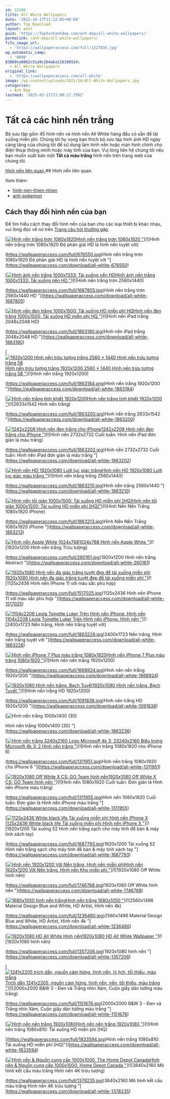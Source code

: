 ```yaml
---
id: 12188
title: All White Wallpapers
date: '2021-10-17T11:12:05+00:00'
author: Top Download
layout: post
guid: 'https://Tophinhanhdep.com/anh-dep/all-white-wallpapers/'
permalink: /anh-dep/all-white-wallpapers/
fifu_image_url:
  - 'https://wallpaperaccess.com/full/1227835.jpg'
wp_automatic_camp:
  - '8098'
830b9ce8062c51a9c2b4aba116196524:
  - All White Wallpapers
original_link:
  - 'https://wallpaperaccess.com/all-white'
image: /wp-content/uploads/2021/10/All-White-Wallpapers.jpg
categories:
  - Ảnh Đẹp
lastmod: '2025-03-27T21:00:27.799Z'
---
```

# Tất cả các hình nền trắng

Bộ sưu tập gồm 45 hình nền và hình nền All White hàng đầu có sẵn để tải xuống miễn phí. Chúng tôi hy vọng bạn thích bộ sưu tập hình ảnh HD ngày càng tăng của chúng tôi để sử dụng làm hình nền hoặc màn hình chính cho điện thoại thông minh hoặc máy tính của bạn. Vui lòng liên hệ chúng tôi nếu bạn muốn xuất bản một **Tất cả màu trắng** hình nền trên trang web của chúng tôi.

[Hình nền liên quan ](#related) ## Hình nền liên quan.

   
 Xem thêm:

   
- [hinh-nen-thien-nhien](https://tophinhanhdep.com/hinh-nen-dep/hinh-nen-thien-nhien/)
- [anh-pokemon](https://tophinhanhdep.com/anh-anime/anh-pokemon/)

## Cách thay đổi hình nền của bạn

Để tìm hiểu cách thay đổi hình nền của bạn cho các loại thiết bị khác nhau, vui lòng đọc về nó trên [Trang câu hỏi thường gặp](https://tophinhanhdep.com/faq/).

  
[[![Hình nền trắng trơn 1080x1920](https://wallpaperaccess.com/full/1227835.jpg)Hình nền trắng trơn 1080x1920 "](https://wallpaperaccess.com/download/all-white-1227835)](![Hình nền trắng trơn 1080x1920 Độ phân giải HD là hình nền tuyệt vời)

(https://wallpaperaccess.com/full/676550.jpg)Hình nền trắng trơn 1080x1920 Độ phân giải HD là hình nền tuyệt vời "](https://wallpaperaccess.com/download/all-white-676550)

[[![Hình ảnh nền trắng 1000x1333: Tải xuống nền HD](https://wallpaperaccess.com/full/1556694.jpg)Hình ảnh nền trắng 1000x1333: Tải xuống nền HD "](https://wallpaperaccess.com/download/all-white-1556694)](![Hình nền trắng trơn 2560x1440)

(https://wallpaperaccess.com/full/1687805.jpg)Hình nền trắng trơn 2560x1440 HD "](https://wallpaperaccess.com/download/all-white-1687805)

[[![Hình nền đen trắng 1000x1500: Tải xuống HD miễn phí HQ](https://wallpaperaccess.com/full/1863179.jpg)Hình nền đen trắng 1000x1500: Tải xuống HD miễn phí HQ "](https://wallpaperaccess.com/download/all-white-1863179)](![Hình nền iPad trắng 2048x2048 HD)

(https://wallpaperaccess.com/full/1863180.jpg)Hình nền iPad trắng 2048x2048 HD "](https://wallpaperaccess.com/download/all-white-1863180)

[[![1920x1200 Hình nền trừu tượng trắng 2560 × 1440 Hình nền trừu tượng trắng 58](https://wallpaperaccess.com/full/260164.jpg)Hình nền trừu tượng trắng 1920x1200 2560 × 1440 Hình nền trừu tượng trắng 58 "](https://wallpaperaccess.com/download/all-white-260164)](![Hình nền trắng 1920x1200)

(https://wallpaperaccess.com/full/1863184.png)Hình nền trắng 1920x1200 "](https://wallpaperaccess.com/download/all-white-1863184)

[[![Hình nền trắng tinh khiết 1920x1200](https://wallpaperaccess.com/full/1503161.jpg)Hình nền trắng tinh khiết 1920x1200 "](https://wallpaperaccess.com/download/all-white-1503161)](![2633x1542 Hình nền trắng)

(https://wallpaperaccess.com/full/1863200.jpg)Hình nền trắng 2633x1542 "](https://wallpaperaccess.com/download/all-white-1863200)

[[![1242x2208 Hình nền đen trắng cho iPhone](https://wallpaperaccess.com/full/1227804.jpg)1242x2208 Hình nền đen trắng cho iPhone "](https://wallpaperaccess.com/download/all-white-1227804)](![Hình nền 2732x2732 Cuối tuần: Hình nền iPad đơn giản là màu trắng)

(https://wallpaperaccess.com/full/1863202.jpg)Hình nền 2732x2732 Cuối tuần: Hình nền iPad đơn giản là màu trắng "](https://wallpaperaccess.com/download/all-white-1863202)

[[![Hình nền HD 1920x1080 Lưới lục giác trắng](https://wallpaperaccess.com/full/954389.jpg)Hình nền HD 1920x1080 Lưới lục giác màu trắng "](https://wallpaperaccess.com/download/all-white-954389)](![Hình nền trắng trống 2560x1440)

(https://wallpaperaccess.com/full/1863210.jpg)Hình nền trắng 2560x1440 "](https://wallpaperaccess.com/download/all-white-1863210)

[[![Hình nền tối giản 1000x1500: Tải xuống HD miễn phí [HQ]](https://wallpaperaccess.com/full/1278584.jpg)Hình nền tối giản 1000x1500: Tải xuống HD miễn phí \[HQ\]"](https://wallpaperaccess.com/download/all-white-1278584)](![Hình Nền Nền Trắng 1080x1920 iPhone)

(https://wallpaperaccess.com/full/1863213.jpg)Hình Nền Nền Trắng 1080x1920 iPhone "](https://wallpaperaccess.com/download/all-white-1863213)

[[![Hình nền Apple White 1024x768](https://wallpaperaccess.com/full/1863215.jpg)1024x768 Hình nền Apple White "](https://wallpaperaccess.com/download/all-white-1863215)](![1920x1200 Hình nền trắng Trừu tượng)

(https://wallpaperaccess.com/full/260161.jpg)1920x1200 Hình nền trắng Abstract "](https://wallpaperaccess.com/download/all-white-260161)

[[![1920x1080 Hình nền đa giác trắng tuyệt đẹp để tải xuống miễn phí](https://wallpaperaccess.com/full/1863216.png)1920x1080 Hình nền đa giác trắng tuyệt đẹp để tải xuống miễn phí "](https://wallpaperaccess.com/download/all-white-1863216)](![1125x2436 Hình nền iPhone 11 với màu sắc phù hợp)

(https://wallpaperaccess.com/full/1517025.jpg)1125x2436 Hình nền iPhone 11 với màu sắc phù hợp "](https://wallpaperaccess.com/download/all-white-1517025)

[[![1104x2208 Leola Toinette Luker Trên Hình nền iPhone.  Hình nền](https://wallpaperaccess.com/full/1859062.jpg)1104x2208 Leola Toinette Luker Trên Hình nền iPhone. Hình nền "](https://wallpaperaccess.com/download/all-white-1859062)](![2400x1723 Nền trắng, Hình nền trắng tuyệt vời)

(https://wallpaperaccess.com/full/1863228.jpg)2400x1723 Nền trắng, Hình nền trắng tuyệt vời "](https://wallpaperaccess.com/download/all-white-1863228)

[[![Hình nền iPhone 7 Plus màu trắng 1080x1920](https://wallpaperaccess.com/full/1200084.jpg)Hình nền iPhone 7 Plus màu trắng 1080x1920 "](https://wallpaperaccess.com/download/all-white-1200084)](![Hình nền nền trắng 1920x1200)

(https://wallpaperaccess.com/full/1668924.jpg)Hình nền nền trắng 1920x1200 "](https://wallpaperaccess.com/download/all-white-1668924)

[[![1920x1080 Hình nền trắng.  Bạch Tuyết](https://wallpaperaccess.com/full/1863234.jpg)1920x1080 Hình nền trắng. Bạch Tuyết "](https://wallpaperaccess.com/download/all-white-1863234)](![Hình nền trắng HD 1920x1200)

(https://wallpaperaccess.com/full/1091838.jpg)Hình nền trắng HD 1920x1200 "](https://wallpaperaccess.com/download/all-white-1091838)

[![Hình nền trắng 1000x1400 (30)](https://wallpaperaccess.com/full/1863236.jpg)

Hình nền trắng 1000x1400 (30) "](https://wallpaperaccess.com/download/all-white-1863236)

[[![Hình nền trắng 3240x2160 Logo Microsoft 4k 3: 2](https://wallpaperaccess.com/full/875380.png)3240x2160 Biểu trưng Microsoft 4k 3: 2 Hình nền trắng "](https://wallpaperaccess.com/download/all-white-875380)](![Hình nền trắng 1080x1920 cho iPhone 6)

(https://wallpaperaccess.com/full/1311951.jpg)Hình nền trắng 1080x1920 cho iPhone 6 "](https://wallpaperaccess.com/download/all-white-1311951)

[[![1920x1080 Off White X CS: GO Team hình nền](https://wallpaperaccess.com/full/1863241.png)1920x1080 Off White X CS: GO Team hình nền "](https://wallpaperaccess.com/download/all-white-1863241)](![Hình nền 1080x1920 Cuối tuần: Đơn giản là Hình nền iPhone màu trắng)

(https://wallpaperaccess.com/full/1311955.jpg)Hình nền 1080x1920 Cuối tuần: Đơn giản là Hình nền iPhone màu trắng "](https://wallpaperaccess.com/download/all-white-1311955)

[[![1125x2436 White black life Tải xuống miễn phí Hình nền iPhone X](https://wallpaperaccess.com/full/1863244.jpg)1125x2436 White black life Tải xuống miễn phí Hình nền iPhone X "](https://wallpaperaccess.com/download/all-white-1863244)](![1920x1200 Tải xuống 52 Hình nền trắng sạch cho máy tính để bàn & máy tính xách tay)

(https://wallpaperaccess.com/full/1687793.jpg)1920x1200 Tải xuống 52 Hình nền trắng sạch cho máy tính để bàn &amp; máy tính xách tay "](https://wallpaperaccess.com/download/all-white-1687793)

[[![Hình nền 1920x1200 Với Nền trắng, Hình nền miễn phí](https://wallpaperaccess.com/full/1863248.jpg)Hình nền 1920x1200 Với Nền trắng, Hình nền Kho miễn phí "](https://wallpaperaccess.com/download/all-white-1863248)](![1920x1080 Off White hình nền)

(https://wallpaperaccess.com/full/1746768.jpg)1920x1080 Off White hình nền "](https://wallpaperaccess.com/download/all-white-1746768)

[[![1680x1050 hình nền trắng](https://wallpaperaccess.com/full/1863255.png)Hình nền trắng 1680x1050 "](https://wallpaperaccess.com/download/all-white-1863255)](![2560x1496 Material Design Blue and White, HD Artist, Hình nền 4k)

(https://wallpaperaccess.com/full/1236480.jpg)2560x1496 Material Design Blue and White, HD Artist, Hình nền 4k "](https://wallpaperaccess.com/download/all-white-1236480)

[[![1920x1080 HD All White Hình nền](https://wallpaperaccess.com/full/1863257.jpg)1920x1080 HD All White Wallpaper "](https://wallpaperaccess.com/download/all-white-1863257)](![1920x1080 hình nền)

(https://wallpaperaccess.com/full/1357206.jpg)1920x1080 hình nền "](https://wallpaperaccess.com/download/all-white-1357206)

[[![1241x2205 trích dẫn, nguồn cảm hứng, hình nền, lý lịch, tối thiểu, màu trắng](https://wallpaperaccess.com/full/720153.jpg)Trích dẫn 1241x2205, nguồn cảm hứng, hình nền, nền, tối thiểu, màu trắng "](https://wallpaperaccess.com/download/all-white-720153)](![2000x2000 B&W 3 - Đen và Trắng nhìn Xám, Cuộn giấy dán tường màu trắng)

(https://wallpaperaccess.com/full/1151676.jpg)2000x2000 B&amp;W 3 - Đen và Trắng nhìn Xám, Cuộn giấy dán tường màu trắng "](https://wallpaperaccess.com/download/all-white-1151676)

[[![Hình nền nền trắng 1920x1080](https://wallpaperaccess.com/full/1687803.jpg)Hình nền nền trắng 1920x1080 "](https://wallpaperaccess.com/download/all-white-1687803)](![Hình nền trắng 1080x810: Tải xuống HD miễn phí [HQ)

](https://wallpaperaccess.com/full/1833594.jpg)Hình nền trắng 1080x810: Tải xuống HD miễn phí \[HQ\]"](https://wallpaperaccess.com/download/all-white-1833594)

 [[![Hình nền & Nguồn cung cấp 1000x1000.  The Home Depot Canada](https://wallpaperaccess.com/full/1863271.jpg)Hình nền &amp; Nguồn cung cấp 1000x1000. Home Depot Canada "](https://wallpaperaccess.com/download/all-white-1863271)](![3840x2160 Mô hình kết cấu màu trắng Hình nền 4K trừu tượng)

(https://wallpaperaccess.com/full/1378235.jpg)3840x2160 Mô hình kết cấu màu trắng Hình nền 4K trừu tượng "](https://wallpaperaccess.com/download/all-white-1378235)
